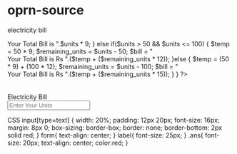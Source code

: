 # oprn-source
electricity bill
<?php 
    $bill = "";
    if($_SERVER['REQUEST_METHOD']=="POST"){
        $units = $_POST['bill'];
        if($units <= 50) {
            $bill = "<br>Your Total Bill is ".$units * 9;
        }
        else if($units > 50 && $units <= 100) {
            $temp = 50 * 9;
            $remaining_units = $units - 50;
            $bill = "<br>Your Total Bill is Rs ".($temp + ($remaining_units * 12));
        }else {
            $temp = (50 * 9) + (100 * 12);
            $remaining_units = $units - 100;
            $bill = "<br>Your Total Bill is Rs ".($temp + ($remaining_units * 15));
        }
    }
?>
<!DOCTYPE html>
<html lang="">
    <head>
        <meta charset="utf-8">
        <meta http-equiv="X-UA-Compatible" content="IE=edge">
        <meta name="viewport" content="width=device-width, initial-scale=1">
        <title>Title Page</title>
        <link rel="stylesheet" href="https://cdnjs.cloudflare.com/ajax/libs/bulma/0.4.0/css/bulma.css"/>
        <link rel="stylesheet" type="text/css" href="style.css">
    </head>
    <body>
        <form action="<?php echo $_SERVER['PHP_SELF'];?>" method="POST">
            <br><br><label for="fname">Electricity Bill</label><br>
            <input type="text" id="fname" name="bill" placeholder="Enter Your Units">
        </form>
        <div class="ans"><?php echo $bill; ?></div>
    </body>
</html>



CSS
input[type=text] {
    width: 20%;
    padding: 12px 20px;
    font-size: 16px;
    margin: 8px 0;
    box-sizing: border-box;
    border: none;
    border-bottom: 2px solid red;
}
form{
    text-align: center;
}
label{
    font-size: 25px;
}
.ans{
    font-size: 20px;
    text-align: center;
    color:red;
}

